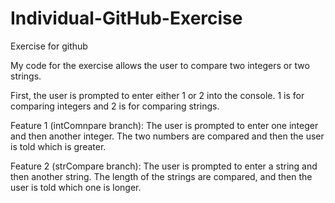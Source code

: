 # Individual-GitHub-Exercise

Exercise for github

My code for the exercise allows the user to compare two integers or two strings.

First, the user is prompted to enter either 1 or 2 into the console. 1 is for comparing integers and 2 is for comparing strings.

Feature 1 (intComnpare branch): The user is prompted to enter one integer and then another integer. The two numbers are compared and then the user is told which is greater.

Feature 2 (strCompare branch): The user is prompted to enter a string and then another string. The length of the strings are compared, and then the user is told which one is longer.
